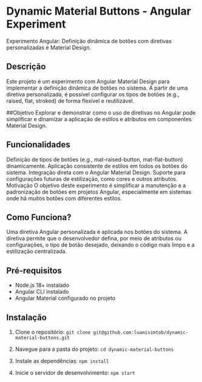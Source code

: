 # Dynamic Material Buttons - Angular Experiment
Experimento Angular: Definição dinâmica de botões com diretivas personalizadas e Material Design.


## Descrição
Este projeto é um experimento com Angular Material Design para implementar a definição dinâmica de botões no sistema. A partir de uma diretiva personalizada, é possível configurar os tipos de botões (e.g., raised, flat, stroked) de forma flexível e reutilizável.

##Objetivo
Explorar e demonstrar como o uso de diretivas no Angular pode simplificar e dinamizar a aplicação de estilos e atributos em componentes Material Design.

## Funcionalidades

Definição de tipos de botões (e.g., mat-raised-button, mat-flat-button) dinamicamente.
Aplicação consistente de estilos em todos os botões do sistema.
Integração direta com o Angular Material Design.
Suporte para configurações futuras de estilização, como cores e outros atributos.
Motivação
O objetivo deste experimento é simplificar a manutenção e a padronização de botões em projetos Angular, especialmente em sistemas onde há muitos botões com diferentes estilos.

## Como Funciona?

Uma diretiva Angular personalizada é aplicada nos botões do sistema. A diretiva permite que o desenvolvedor defina, por meio de atributos ou configurações, o tipo de botão desejado, deixando o código mais limpo e a estilização centralizada.

## Pré-requisitos
- Node.js 18+ instalado
- Angular CLI instalado
- Angular Material configurado no projeto

## Instalação
1. Clone o repositório:
   ```git clone git@github.com:luanisimtob/dynamic-material-buttons.git```

2. Navegue para a pasta do projeto:
```cd dynamic-material-buttons```

3. Instale as dependências:
```npm install```

4. Inicie o servidor de desenvolvimento:
```npm start```

